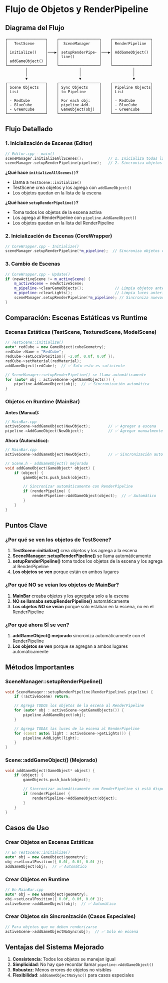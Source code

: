 # Flujo de Objetos y RenderPipeline

## Diagrama del Flujo

```
┌─────────────────┐    ┌──────────────────┐    ┌─────────────────┐
│   TestScene     │    │  SceneManager    │    │ RenderPipeline  │
│                 │    │                  │    │                 │
│ initialize()    │───▶│ setupRenderPipe- │───▶│ AddGameObject() │
│                 │    │ line()           │    │                 │
│ addGameObject() │    │                  │    │                 │
└─────────────────┘    └──────────────────┘    └─────────────────┘
         │                       │                       │
         │                       │                       │
         ▼                       ▼                       ▼
┌─────────────────┐    ┌──────────────────┐    ┌─────────────────┐
│ Scene Objects   │    │ Sync Objects     │    │ Pipeline Objects│
│ List            │    │ to Pipeline      │    │ List            │
│                 │    │                  │    │                 │
│ - RedCube       │    │ For each obj:    │    │ - RedCube       │
│ - BlueCube      │    │ pipeline.Add-    │    │ - BlueCube      │
│ - GreenCube     │    │ GameObject(obj)  │    │ - GreenCube     │
└─────────────────┘    └──────────────────┘    └─────────────────┘
```

## Flujo Detallado

### 1. **Inicialización de Escenas (Editor)**

```cpp
// Editor.cpp - main()
sceneManager.initializeAllScenes();           // 1. Inicializa todas las escenas
sceneManager.setupRenderPipeline(pipeline);   // 2. Sincroniza objetos con RenderPipeline
```

**¿Qué hace `initializeAllScenes()`?**

- Llama a `TestScene::initialize()`
- TestScene crea objetos y los agrega con `addGameObject()`
- Los objetos quedan en la lista de la escena

**¿Qué hace `setupRenderPipeline()`?**

- Toma todos los objetos de la escena activa
- Los agrega al RenderPipeline con `pipeline.AddGameObject()`
- Los objetos quedan en la lista del RenderPipeline

### 2. **Inicialización de Escenas (CoreWrapper)**

```cpp
// CoreWrapper.cpp - Initialize()
sceneManager.setupRenderPipeline(*m_pipeline);  // Sincroniza objetos con RenderPipeline
```

### 3. **Cambio de Escenas**

```cpp
// CoreWrapper.cpp - Update()
if (newActiveScene != m_activeScene) {
    m_activeScene = newActiveScene;
    m_pipeline->clearGameObjects();              // Limpia objetos anteriores
    m_pipeline->clearLights();                   // Limpia luces anteriores
    sceneManager.setupRenderPipeline(*m_pipeline); // Sincroniza nuevos objetos
}
```

## Comparación: Escenas Estáticas vs Runtime

### **Escenas Estáticas (TestScene, TexturedScene, ModelScene)**

```cpp
// TestScene::initialize()
auto* redCube = new GameObject(cubeGeometry);
redCube->Name = "RedCube";
redCube->setLocalPosition({ -2.0f, 0.0f, 0.0f });
redCube->setMaterial(redMaterial);
addGameObject(redCube);  // ✅ Solo esto es suficiente

// SceneManager::setupRenderPipeline() se llama automáticamente
for (auto* obj : activeScene->getGameObjects()) {
    pipeline.AddGameObject(obj);  // ✅ Sincronización automática
}
```

### **Objetos en Runtime (MainBar)**

**Antes (Manual):**

```cpp
// MainBar.cpp
activeScene->addGameObject(NewObject);        // ✅ Agregar a escena
pipeline->AddGameObject(NewObject);           // ✅ Agregar manualmente al pipeline
```

**Ahora (Automático):**

```cpp
// MainBar.cpp
activeScene->addGameObject(NewObject);        // ✅ Sincronización automática

// Scene.h - addGameObject() mejorado
void addGameObject(GameObject* object) {
    if (object) {
        gameObjects.push_back(object);

        // Sincronizar automáticamente con RenderPipeline
        if (renderPipeline) {
            renderPipeline->AddGameObject(object);  // ✅ Automático
        }
    }
}
```

## Puntos Clave

### **¿Por qué se ven los objetos de TestScene?**

1. **TestScene::initialize()** crea objetos y los agrega a la escena
2. **SceneManager::setupRenderPipeline()** se llama automáticamente
3. **setupRenderPipeline()** toma todos los objetos de la escena y los agrega al RenderPipeline
4. **Los objetos se ven** porque están en ambos lugares

### **¿Por qué NO se veían los objetos de MainBar?**

1. **MainBar** creaba objetos y los agregaba solo a la escena
2. **NO se llamaba setupRenderPipeline()** automáticamente
3. **Los objetos NO se veían** porque solo estaban en la escena, no en el RenderPipeline

### **¿Por qué ahora SÍ se ven?**

1. **addGameObject() mejorado** sincroniza automáticamente con el RenderPipeline
2. **Los objetos se ven** porque se agregan a ambos lugares automáticamente

## Métodos Importantes

### **SceneManager::setupRenderPipeline()**

```cpp
void SceneManager::setupRenderPipeline(RenderPipeline& pipeline) {
    if (!activeScene) return;

    // Agrega TODOS los objetos de la escena al RenderPipeline
    for (auto* obj : activeScene->getGameObjects()) {
        pipeline.AddGameObject(obj);
    }

    // Agrega TODAS las luces de la escena al RenderPipeline
    for (const auto& light : activeScene->getLights()) {
        pipeline.AddLight(light);
    }
}
```

### **Scene::addGameObject() (Mejorado)**

```cpp
void addGameObject(GameObject* object) {
    if (object) {
        gameObjects.push_back(object);

        // Sincronizar automáticamente con RenderPipeline si está disponible
        if (renderPipeline) {
            renderPipeline->AddGameObject(object);
        }
    }
}
```

## Casos de Uso

### **Crear Objetos en Escenas Estáticas**

```cpp
// En TestScene::initialize()
auto* obj = new GameObject(geometry);
obj->setLocalPosition({ 0.0f, 0.0f, 0.0f });
addGameObject(obj);  // ✅ Automático
```

### **Crear Objetos en Runtime**

```cpp
// En MainBar.cpp
auto* obj = new GameObject(geometry);
obj->setLocalPosition({ 0.0f, 0.0f, 0.0f });
activeScene->addGameObject(obj);  // ✅ Automático
```

### **Crear Objetos sin Sincronización (Casos Especiales)**

```cpp
// Para objetos que no deben renderizarse
activeScene->addGameObjectNoSync(obj);  // ✅ Solo en escena
```

## Ventajas del Sistema Mejorado

1. **Consistencia**: Todos los objetos se manejan igual
2. **Simplicidad**: No hay que recordar llamar `pipeline->AddGameObject()`
3. **Robustez**: Menos errores de objetos no visibles
4. **Flexibilidad**: `addGameObjectNoSync()` para casos especiales
